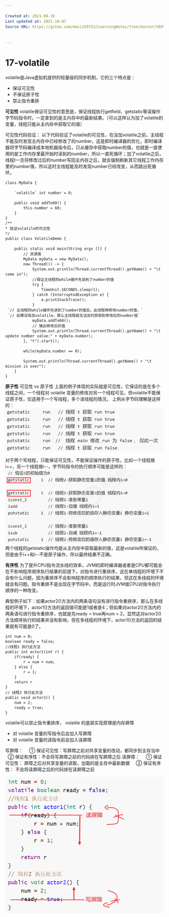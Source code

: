```yaml
---

Created at: 2021-08-10
Last updated at: 2021-10-07
Source URL: https://gitee.com/moxi159753/LearningNotes/tree/master/%E6%A0%A1%E6%8B%9B%E9%9D%A2%E8%AF%95/JUC/1_%E8%B0%88%E8%B0%88Volatile/1_Volatile%E5%92%8CJMM%E5%86%85%E5%AD%98%E6%A8%A1%E5%9E%8B%E7%9A%84%E5%8F%AF%E8%A7%81%E6%80%A7


---
```


# 17-volatile


volatile是Java虚拟机提供的轻量级的同步机制，它的三个特点是：

* 保证可见性
* 不保证原子性
* 禁止指令重排

**可见性**
volatile保证可见性的意思是，保证线程执行getfield、getstatic等读操作字节码指令时，一定拿到的是主内存中的最新结果。（可以这样认为加了volatile的变量，线程只能从主内存中获取它的值）

可见性代码验证：
以下代码验证了volatile的可见性，在没加volatile之前，主线程不能及时发现主内存中已经修改了的number，这是即时编译器的优化，即时编译器将字节码编译成本地机器指令后，只从缓存中获取number的值，也就是一直使用的是工作内存里最开始时读到的number，所以一直死循环；加了volatile之后，线程t一旦将修改过后的number写回主内存之后，就会强制刷新其它线程工作内存里的number值，所以这时主线程能及时发现number已经改变，从而跳出死循环。
```
class MyData {

    `volatile` int number = 0;

    public void addTo60() {
        this.number = 60;
    }
}
/**
* 验证volatile的可见性
*/
public class VolatileDemo {

    public static void main(String args []) {
        // 资源类
        MyData myData = new MyData();
        new Thread(() -> {
            System.out.println(Thread.currentThread().getName() + "\t come in");
            //保证主线程的while循环先读到了number的值
            try {
                TimeUnit.SECONDS.sleep(1);
            } catch (InterruptedException e) {
                e.printStackTrace();
            }
 `// 主线程的while循环先读到了number的值后，此线程再修改number的值，`
 `// 如果没有加volatile，那么主线程就无法及时获取到修改后的number值`
            myData.addTo60();
            // 输出修改后的值
            System.out.println(Thread.currentThread().getName() + "\t update number value:" + myData.number);
        }, "t").start();

        while(myData.number == 0);

        System.out.println(Thread.currentThread().getName() + "\t mission is over");
    }
}
```

**原子性**
可见性 vs 原子性
上面的例子体现的实际就是可见性，它保证的是在多个线程之间，一个线程对 volatile 变量的修改对另一个线程可见，但volatile不能保证原子性，仅适用于一个写线程，多个读线程的情况， 上例从字节码理解是这样的：
![unknown_filename.png](./_resources/17-volatile.resources/unknown_filename.png)

对于两个写线程，只能保证可见性，不能保证操作的原子性，比如一个线程做i++，另一个线程做i--，字节码指令的执行顺序可能是这样的：
![unknown_filename.1.png](./_resources/17-volatile.resources/unknown_filename.1.png)
两个线程的getstatic操作均是从主内存中获取最新的值，这是volatile所保证的，但是由于i++和i--不是原子操作，所以最终结果不正确。

**有序性**
为了提升CPU指令流水线的效率，JVM的即时编译器或者是CPU都可能会在不影响程序顺序执行结果的前提下，对指令进行重排序，这在单线程的环境下不会有什么问题，因为重排序不会影响程序的顺序执行的结果，但这在多线程的环境就会有问题。指令重排不是出现在字节码中，而是运行时JVM或CPU对指令执行顺序的一种改变。

典型例子如下：如果actor2()方法内的两条语句没有进行指令重排序，那么在多线程的环境下，actor1()方法的返回值可能是1或者是4；但如果对actor2()方法内的两条语句进行指令重排序，也就是先ready = true再num = 2，显然这对actor2()方法顺序执行的结果并没有影响，但在多线程的环境下，actor1()方法的返回的结果就有可能是0了。
```
int num = 0;
boolean ready = false;
//线程1 执行此方法
public int actor1(int r) {
    if(ready) {
        r = num + num;
    } else {
        r = 1;
    }
    return r
}
// 线程2 执行此方法
public void actor2() {
    num = 2;
    ready = true;
}
```

volatile可以禁止指令重排序， volatile 的底层实现原理是内存屏障

* 对 volatile 变量的写指令后会加入写屏障
* 对 volatile 变量的读指令前会加入读屏障

写屏障：
    ① 保证可见性：写屏障之前对共享变量的改动，都同步到主存当中
    ② 保证有序性：不会将写屏障之前的代码排在写屏障之后
读屏障：
    ① 保证可见性： 屏障之后对共享变量的读取，加载的是主存中最新数据
    ② 保证有序性： 不会将读屏障之后的代码排在读屏障之前

![unknown_filename.2.png](./_resources/17-volatile.resources/unknown_filename.2.png)

